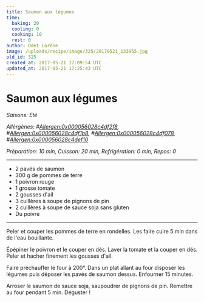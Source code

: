 ```yaml
---
title: Saumon aux légumes
time:
  baking: 20
  cooling: 0
  cooking: 10
  rest: 0
author: Odet Lorène
image: /uploads/recipe/image/325/20170521_133955.jpg
old_id: 325
created_at: 2017-05-21 17:09:54 UTC
updated_at: 2017-05-21 17:25:43 UTC
---
```


# Saumon aux légumes



*Saisons: Eté*

*Allèrgènes: #<Allergen:0x000056028c4df2f8>, #<Allergen:0x000056028c4df1b8>, #<Allergen:0x000056028c4df078>, #<Allergen:0x000056028c4def10>*

*Préparation: 10 min, Cuisson: 20 min, Refrigération: 0 min, Repos: 0*

---

- 2 pavés de saumon
- 300 g de pommes de terre
- 1 poivron rouge
- 1 grosse tomate
- 2 gousses d'ail
- 3 cuillères à soupe de pignons de pin
- 2 cuillères à soupe de sauce soja sans gluten
- Du poivre

---

Peler et couper les pommes de terre en rondelles. Les faire cuire 5 min dans de l'eau bouillante.

Épépiner le poivron et le couper en dés. Laver la tomate et la couper en dés. Peler et hacher finement les gousses d'ail.

Faire préchauffer le four à 200°. Dans un plat allant au four disposer les légumes puis déposer les pavés de saumon dessus. Enfourner 15 minutes.

Arroser le saumon de sauce soja, saupoudrer de pignons de pin. Remettre au four pendant 5 min. Déguster ! 
